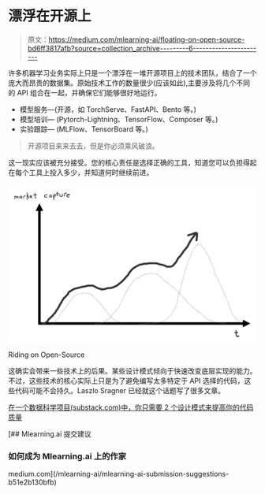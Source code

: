 # 漂浮在开源上

> 原文：<https://medium.com/mlearning-ai/floating-on-open-source-bd6ff3817afb?source=collection_archive---------6----------------------->

许多机器学习业务实际上只是一个漂浮在一堆开源项目上的技术团队，结合了一个庞大而昂贵的数据集。原始技术工作的数量很少(应该如此),主要涉及将几个不同的 API 组合在一起，并确保它们能够很好地运行。

*   模型服务—(开源，如 TorchServe、FastAPI、Bento 等。)
*   模型培训— (Pytorch-Lightning、TensorFlow、Composer 等。)
*   实验跟踪— (MLFlow、TensorBoard 等。)

> 开源项目来来去去，但是你必须乘风破浪。

这一现实应该被充分接受。您的核心责任是选择正确的工具，知道您可以负担得起在每个工具上投入多少，并知道何时继续前进。

![](img/3af2b3574f35427b860f5fdeb74f83a7.png)

Riding on Open-Source

这确实会带来一些技术上的后果。某些设计模式倾向于快速改变底层实现的能力。不过，这些技术的核心实际上只是为了避免编写太多特定于 API 选择的代码，这些代码可能不会持久。Laszlo Sragner 已经就这个话题写了很多文章。

[在一个数据科学项目(substack.com)中，你只需要 2 个设计模式来提高你的代码质量](https://laszlo.substack.com/p/you-only-need-2-design-patterns-to)

[](/mlearning-ai/mlearning-ai-submission-suggestions-b51e2b130bfb) [## Mlearning.ai 提交建议

### 如何成为 Mlearning.ai 上的作家

medium.com](/mlearning-ai/mlearning-ai-submission-suggestions-b51e2b130bfb)